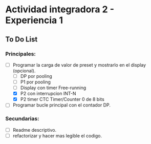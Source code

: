 # Actividad integradora 2 - Experiencia 1 
## To Do List
### Principales:
- [ ] Programar la carga de valor de preset y mostrarlo en el display (opcional).
    - [ ] DP por pooling
    - [ ] P1 por pooling
    - [ ] Display con timer Free-running
    - [x] P2 con interrupcion INT-N
    - [x] P2 timer CTC Timer/Counter 0 de 8 bits
- [ ] Programar bucle principal con el contador DP.

### Secundarias:
- [ ] Readme descriptivo.
- [ ] refactorizar y hacer mas legible el codigo.
